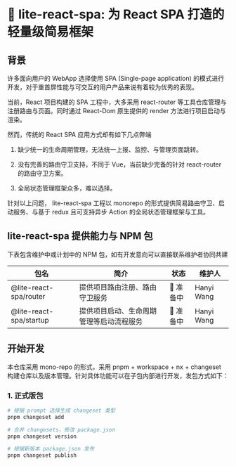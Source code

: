 # 🚀 lite-react-spa: 为 React SPA 打造的轻量级简易框架

## 背景

许多面向用户的 WebApp 选择使用 SPA (Single-page application) 的模式进行开发，对于重首屏性能与可交互的用户产品来说有着较为优秀的表现。

当前，React 项目构建的 SPA 工程中，大多采用 react-router 等工具仓库管理与注册路由与页面。同时通过 React-Dom 原生提供的 render 方法进行项目启动与渲染。

然而，传统的 React SPA 应用方式却有如下几点弊端

1. 缺少统一的生命周期管理，无法统一上报、监控、与管理页面跳转。

2. 没有完善的路由守卫支持，不同于 Vue，当前缺少完备的针对 react-router 的路由守卫方案。

3. 全局状态管理框架众多，难以选择。

针对以上问题， lite-react-spa 工程以 monorepo 的形式提供简易路由守卫、启动服务、与基于 redux 且可支持异步 Action 的全局状态管理框架与工具。

## lite-react-spa 提供能力与 NPM 包

下表包含维护中或计划中的 NPM 包，如有开发意向可以直接联系维护者协同共建

| 包名                          | 简介                                                   | 状态        | 维护人             |
| ----------------------------- | ------------------------------------------------------ | ----------- | ------------------ |
| @lite-react-spa/router  | 提供项目路由注册、路由守卫服务                         | 🚀 准备中   | Hanyi Wang          |
| @lite-react-spa/startup | 提供项目启动、生命周期管理等启动流程服务               | 🚀 准备中   | Hanyi Wang          |

## 开始开发

本仓库采用 mono-repo 的形式，采用 pnpm + workspace + nx + changeset 构建仓库以及版本管理。针对具体功能可以在子包内部进行开发，发包方式如下：

### 1. 正式版包

```bash
# 根据 prompt 选择生成 changeset 类型
pnpm changeset add

# 合并 changesets，修改 package.json
pnpm changeset version

# 根据新版本 package.json 发布
pnpm changeset publish
```
